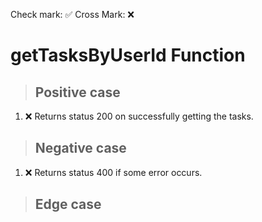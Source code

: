 Check mark: ✅
Cross Mark: ❌

# getTasksByUserId Function

> ## Positive case
1. ❌ Returns status 200 on successfully getting the tasks.

> ## Negative case
1. ❌ Returns status 400 if some error occurs.

> ## Edge case
